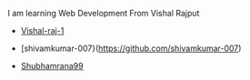 I am learning Web Development From Vishal Rajput

- [Vishal-raj-1](https://github.com/Vishal-raj-1)
  
- [shivamkumar-007}(https://github.com/shivamkumar-007)

- [Shubhamrana99](https://github.com/Shubhamrana99)
